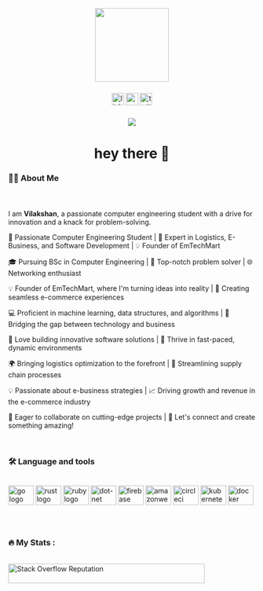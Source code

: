 
 


<div align="center">
  <img height="150" src="https://i.postimg.cc/Z5wKTgjh/Ceylon-Tech.jpg"  />
</div>

###

<div align="center">
  <img src="https://img.shields.io/static/v1?message=LinkedIn&logo=linkedin&label=&color=0077B5&logoColor=white&labelColor=&style=for-the-badge" height="25" alt="linkedin logo"  />
  <img src="https://img.shields.io/static/v1?message=Youtube&logo=youtube&label=&color=FF0000&logoColor=white&labelColor=&style=for-the-badge" height="25" alt="youtube logo"  />
  <img src="https://img.shields.io/static/v1?message=Twitter&logo=twitter&label=&color=1DA1F2&logoColor=white&labelColor=&style=for-the-badge" height="25" alt="twitter logo"  />
</div>

###

<div align="center">
  <img src="https://visitor-badge.laobi.icu/badge?page_id=maurodesouza.maurodesouza&"  />
</div>

###

<h1 align="center">hey there 👋</h1>

###

<h3 align="left">👩‍💻  About Me</h3>

###
<br>

 I am <b>Vilakshan</b>, a passionate computer engineering student with a drive for innovation and a knack for problem-solving.

🚀 Passionate Computer Engineering Student | 🎯 Expert in Logistics, E-Business, and Software Development | 💡 Founder of EmTechMart

🎓 Pursuing BSc in Computer Engineering | 🌟 Top-notch problem solver | 🌐 Networking enthusiast

💡 Founder of EmTechMart, where I'm turning ideas into reality | 🌈 Creating seamless e-commerce experiences

💻 Proficient in machine learning, data structures, and algorithms | 🌟 Bridging the gap between technology and business

🔧 Love building innovative software solutions | 💪 Thrive in fast-paced, dynamic environments

🌍 Bringing logistics optimization to the forefront | 🚚 Streamlining supply chain processes

💡 Passionate about e-business strategies | 📈 Driving growth and revenue in the e-commerce industry

🌟 Eager to collaborate on cutting-edge projects | 🚀 Let's connect and create something amazing!

<br>


<h3 align="left">🛠 Language and tools</h3>
<br>


<div align="left">
  <img src="https://cdn.jsdelivr.net/gh/devicons/devicon/icons/flutter/flutter-original.svg" height="40" width="52" alt="go logo"  />
  <img src="https://cdn.jsdelivr.net/gh/devicons/devicon/icons/java/java-original.svg" height="40" width="52" alt="rust logo"  />
  <img src="https://cdn.jsdelivr.net/gh/devicons/devicon/icons/python/python-original.svg" height="40" width="52" alt="ruby logo"  />
  <img src="https://cdn.jsdelivr.net/gh/devicons/devicon/icons/nodejs/nodejs-original.svg" height="40" width="52" alt="dot-net logo"  />
  <img src="https://cdn.jsdelivr.net/gh/devicons/devicon/icons/firebase/firebase-plain-wordmark.svg" height="40" width="52" alt="firebase logo"  />
  <img src="https://cdn.jsdelivr.net/gh/devicons/devicon/icons/amazonwebservices/amazonwebservices-original.svg" height="40" width="52" alt="amazonwebservices logo"  />
  <img src="https://cdn.jsdelivr.net/gh/devicons/devicon/icons/c/c-plain.svg" height="40" width="52" alt="circleci logo"  />
  <img src="https://cdn.jsdelivr.net/gh/devicons/devicon/icons/canva/canva-original.svg" height="40" width="52" alt="kubernetes logo"  />
  <img src="https://cdn.jsdelivr.net/gh/devicons/devicon/icons/docker/docker-plain-wordmark.svg" height="40" width="52" alt="docker logo"  />
</div>

###

<br>

<!-- <h3 align="left">📱   My Apps :</h3>


  <table >
    <tr>
      <td>
      <div class="card">
          <a href="https://sourcerer.io/chdemko"><img width="120" alt="chdemko" src="https://slpost.srilankanshipping.lk/icons/Icon-192.png"></a>
          <div class="card-content">
            <h3 class="card-title">SL Post</h3>
            <p class="card-desc">To Calculate Srilankan International Postal Charges</p>
          </div>
      </div>
          </td>
          <td>
      <div class="card">
          <a href="https://sourcerer.io/chdemko"><img width="120" alt="chdemko" src="https://play-lh.googleusercontent.com/8Hy_EVfA4rbSoWrxUzwx0ufrkwExckXCtxpnne1hA-B5xgLm5N_kU-VAp-_WsYCuL1Lb=w240-h480-rw"></a>
          <div class="card-content">
            <h3 class="card-title">WSAP</h3>
            <p class="card-desc">Tool kits for Whatsapp </p>
          </div>
      </div>
          </td>
          <td>
      <div class="card">
          <a href="https://sourcerer.io/chdemko"><img width="120" alt="chdemko" src="https://play-lh.googleusercontent.com/KYcYf_lHLG2qikPi7fhrCkOyEm4UyRbinSU_3KAdeT6WSixsju5lEyIGWpo_WZwzOLo=w240-h480-rw"></a>
          <div class="card-content">
            <h3 class="card-title">Lankan Assist</h3>
            <p class="card-desc">Tools for Srilankan Users</p>
          </div>
      </div>
          </td>
    
      

  </table> -->

###

<h3 align="left">🔥   My Stats :</h3>
<br>
<!-- 
## Stack Overflow Contribution -->

<!-- [![Stack Overflow Reputation](https://img.shields.io/stackexchange/stackoverflow/r/16186109.svg?scale=10)](https://stackoverflow.com/users/{YOUR_STACK_OVERFLOW_USER_ID}) -->

<div style="display: inline-block;">
  <a href="https://stackoverflow.com/users/16186109">
    <img src="https://img.shields.io/stackexchange/stackoverflow/r/16186109.svg?style=flat-square&logo=stackoverflow" alt="Stack Overflow Reputation" width="400" height="40">
  </a>
</div>

